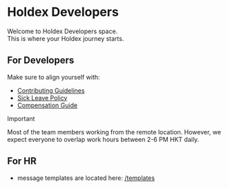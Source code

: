 # Holdex Developers
Welcome to Holdex Developers space.  
This is where your Holdex journey starts.

## For Developers

Make sure to align yourself with:
- [Contributing Guidelines](./.github/CONTRIBUTING.md)
- [Sick Leave Policy](https://holdex.io/c/learn/leave)
- [Compensation Guide](https://holdex.io/c/learn/compensation-guide)

> [!IMPORTANT]
> Most of the team members working from the remote location. However, we expect everyone to overlap work hours between 2-6 PM HKT daily.

## For HR
- message templates are located here: [/templates](./templates)
